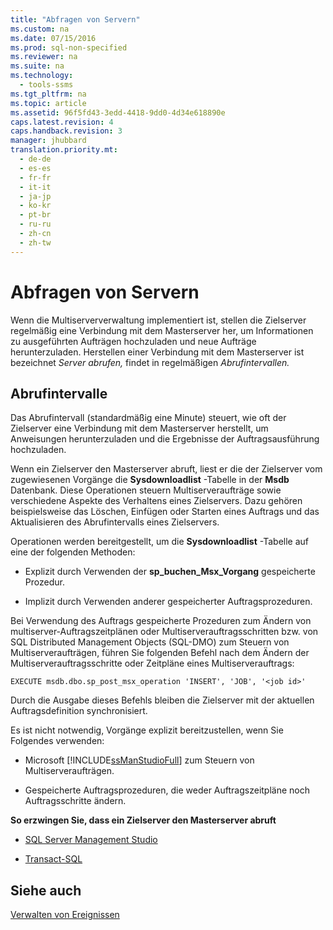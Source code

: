 ```yaml
---
title: "Abfragen von Servern"
ms.custom: na
ms.date: 07/15/2016
ms.prod: sql-non-specified
ms.reviewer: na
ms.suite: na
ms.technology: 
  - tools-ssms
ms.tgt_pltfrm: na
ms.topic: article
ms.assetid: 96f5fd43-3edd-4418-9dd0-4d34e618890e
caps.latest.revision: 4
caps.handback.revision: 3
manager: jhubbard
translation.priority.mt: 
  - de-de
  - es-es
  - fr-fr
  - it-it
  - ja-jp
  - ko-kr
  - pt-br
  - ru-ru
  - zh-cn
  - zh-tw
---
```

# Abfragen von Servern
Wenn die Multiserververwaltung implementiert ist, stellen die Zielserver regelmäßig eine Verbindung mit dem Masterserver her, um Informationen zu ausgeführten Aufträgen hochzuladen und neue Aufträge herunterzuladen. Herstellen einer Verbindung mit dem Masterserver ist bezeichnet *Server abrufen,* findet in regelmäßigen *Abrufintervallen.*  
  
## Abrufintervalle  
Das Abrufintervall (standardmäßig eine Minute) steuert, wie oft der Zielserver eine Verbindung mit dem Masterserver herstellt, um Anweisungen herunterzuladen und die Ergebnisse der Auftragsausführung hochzuladen.  
  
Wenn ein Zielserver den Masterserver abruft, liest er die der Zielserver vom zugewiesenen Vorgänge die **Sysdownloadlist** -Tabelle in der **Msdb** Datenbank. Diese Operationen steuern Multiserveraufträge sowie verschiedene Aspekte des Verhaltens eines Zielservers. Dazu gehören beispielsweise das Löschen, Einfügen oder Starten eines Auftrags und das Aktualisieren des Abrufintervalls eines Zielservers.  
  
Operationen werden bereitgestellt, um die **Sysdownloadlist** -Tabelle auf eine der folgenden Methoden:  
  
-   Explizit durch Verwenden der **sp\_buchen\_Msx\_Vorgang** gespeicherte Prozedur.  
  
-   Implizit durch Verwenden anderer gespeicherter Auftragsprozeduren.  
  
Bei Verwendung des Auftrags gespeicherte Prozeduren zum Ändern von multiserver-Auftragszeitplänen oder Multiserverauftragsschritten bzw. von SQL Distributed Management Objects (SQL\-DMO) zum Steuern von Multiserveraufträgen, führen Sie folgenden Befehl nach dem Ändern der Multiserverauftragsschritte oder Zeitpläne eines Multiserverauftrags:  
  
```  
EXECUTE msdb.dbo.sp_post_msx_operation 'INSERT', 'JOB', '<job id>'  
```  
  
Durch die Ausgabe dieses Befehls bleiben die Zielserver mit der aktuellen Auftragsdefinition synchronisiert.  
  
Es ist nicht notwendig, Vorgänge explizit bereitzustellen, wenn Sie Folgendes verwenden:  
  
-   Microsoft [!INCLUDE[ssManStudioFull](../content/includes/ssManStudioFull_md.md)] zum Steuern von Multiserveraufträgen.  
  
-   Gespeicherte Auftragsprozeduren, die weder Auftragszeitpläne noch Auftragsschritte ändern.  
  
**So erzwingen Sie, dass ein Zielserver den Masterserver abruft**  
  
-   [SQL Server Management Studio](../content/Force-a-Target-Server-to-Poll-the-Master-Server.md)  
  
-   [Transact-SQL](assetId:///085deef8-2709-4da9-bb97-9ab32effdacf)  
  
## Siehe auch  
[Verwalten von Ereignissen](../content/Manage-Events.md)  
  
